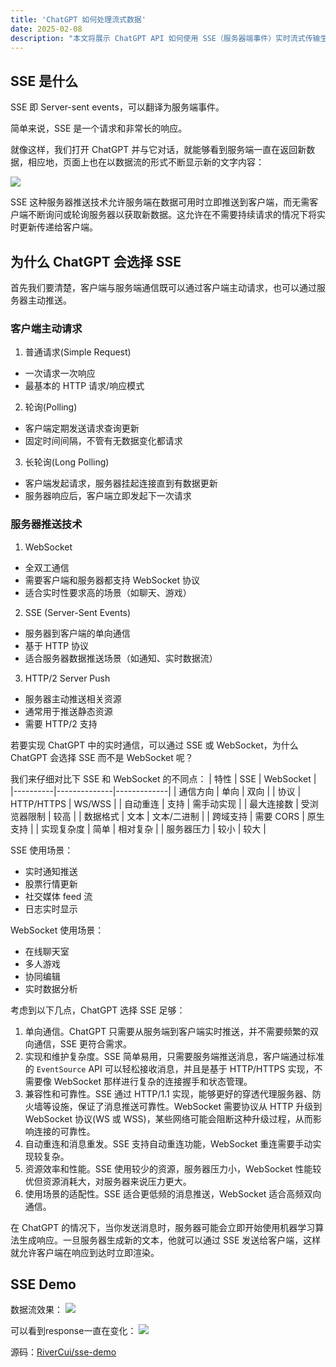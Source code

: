 ```yaml
---
title: 'ChatGPT 如何处理流式数据'
date: 2025-02-08
description: "本文将展示 ChatGPT API 如何使用 SSE（服务器端事件）实时流式传输生成中的响应，以及如何使用 Node.js 和 express 实现简单SSE。"
---
```


## SSE 是什么

SSE 即 Server-sent events，可以翻译为服务端事件。

简单来说，SSE 是一个请求和非常长的响应。

就像这样，我们打开 ChatGPT 并与它对话，就能够看到服务端一直在返回新数据，相应地，页面上也在以数据流的形式不断显示新的文字内容：

![](https://cyl-blog-image.oss-cn-shenzhen.aliyuncs.com/img/Kapture%202025-02-08%20at%2016.04.35.gif)

SSE 这种服务器推送技术允许服务端在数据可用时立即推送到客户端，而无需客户端不断询问或轮询服务器以获取新数据。这允许在不需要持续请求的情况下将实时更新传递给客户端。


## 为什么 ChatGPT 会选择 SSE

首先我们要清楚，客户端与服务端通信既可以通过客户端主动请求，也可以通过服务器主动推送。

### 客户端主动请求

1. 普通请求(Simple Request)
  - 一次请求一次响应
  - 最基本的 HTTP 请求/响应模式
2. 轮询(Polling)
  - 客户端定期发送请求查询更新
  - 固定时间间隔，不管有无数据变化都请求
3. 长轮询(Long Polling)
  - 客户端发起请求，服务器挂起连接直到有数据更新
  - 服务器响应后，客户端立即发起下一次请求

### 服务器推送技术

1. WebSocket
  - 全双工通信
  - 需要客户端和服务器都支持 WebSocket 协议
  - 适合实时性要求高的场景（如聊天、游戏）
  
2. SSE (Server-Sent Events)
  - 服务器到客户端的单向通信
  - 基于 HTTP 协议
  - 适合服务器数据推送场景（如通知、实时数据流）

3. HTTP/2 Server Push

  - 服务器主动推送相关资源
  - 通常用于推送静态资源
  - 需要 HTTP/2 支持

若要实现 ChatGPT 中的实时通信，可以通过 SSE 或 WebSocket，为什么 ChatGPT 会选择 SSE 而不是 WebSocket 呢？

我们来仔细对比下 SSE 和 WebSocket 的不同点：
| 特性       | SSE          | WebSocket   |
|----------|--------------|-------------|
| 通信方向   | 单向         | 双向        |
| 协议       | HTTP/HTTPS   | WS/WSS      |
| 自动重连   | 支持         | 需手动实现  |
| 最大连接数 | 受浏览器限制 | 较高        |
| 数据格式   | 文本         | 文本/二进制 |
| 跨域支持   | 需要 CORS    | 原生支持    |
| 实现复杂度 | 简单         | 相对复杂    |
| 服务器压力 | 较小         | 较大        |

SSE 使用场景：
- 实时通知推送
- 股票行情更新
- 社交媒体 feed 流
- 日志实时显示

WebSocket 使用场景：
- 在线聊天室
- 多人游戏
- 协同编辑
- 实时数据分析

考虑到以下几点，ChatGPT 选择 SSE 足够：

1. 单向通信。ChatGPT 只需要从服务端到客户端实时推送，并不需要频繁的双向通信，SSE 更符合需求。
2. 实现和维护复杂度。SSE 简单易用，只需要服务端推送消息，客户端通过标准的 `EventSource` API 可以轻松接收消息，并且是基于 HTTP/HTTPS 实现，不需要像 WebSocket 那样进行复杂的连接握手和状态管理。
3. 兼容性和可靠性。SSE 通过 HTTP/1.1 实现，能够更好的穿透代理服务器、防火墙等设施，保证了消息推送可靠性。WebSocket 需要协议从 HTTP 升级到 WebSocket 协议(WS 或 WSS)，某些网络可能会阻断这种升级过程，从而影响连接的可靠性。
4. 自动重连和消息重发。SSE 支持自动重连功能，WebSocket 重连需要手动实现较复杂。
5. 资源效率和性能。SSE 使用较少的资源，服务器压力小，WebSocket 性能较优但资源消耗大，对服务器来说压力更大。
6. 使用场景的适配性。SSE 适合更低频的消息推送，WebSocket 适合高频双向通信。

在 ChatGPT 的情况下，当你发送消息时，服务器可能会立即开始使用机器学习算法生成响应。一旦服务器生成新的文本，他就可以通过 SSE 发送给客户端，这样就允许客户端在响应到达时立即渲染。

## SSE Demo
数据流效果：
![](https://cyl-blog-image.oss-cn-shenzhen.aliyuncs.com/img/Kapture%202025-02-08%20at%2001.10.03.gif)

可以看到response一直在变化：
![](https://cyl-blog-image.oss-cn-shenzhen.aliyuncs.com/img/Kapture%202025-02-08%20at%2001.12.07.gif)

源码：[RiverCui/sse-demo](https://github.com/RiverCui/sse-demo)
